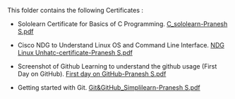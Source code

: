 This folder contains the following Certificates :

* Sololearn Certificate for Basics of C Programming. [C_sololearn-Pranesh S.pdf](https://github.com/Pranesh-here/M1_Electricitybill-Calculator/files/8401968/C_sololearn-Pranesh.S.pdf)

* Cisco NDG to Understand Linux OS and Command Line Interface. [NDG Linux Unhatc-certificate-Pranesh S.pdf](https://github.com/Pranesh-here/M1_Electricitybill-Calculator/files/8401969/NDG.Linux.Unhatc-certificate-Pranesh.S.pdf)

* Screenshot of Github Learning to understand the github usage (First Day on GitHub). [First day on GitHub-Pranesh S.pdf](https://github.com/Pranesh-here/M1_Electricitybill-Calculator/files/8401971/First.day.on.GitHub-Pranesh.S.pdf)

* Getting started with Git. [Git&GitHub_Simplilearn-Pranesh S.pdf](https://github.com/Pranesh-here/M1_Electricitybill-Calculator/files/8401972/Git.GitHub_Simplilearn-Pranesh.S.pdf)

